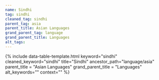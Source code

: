 ```yaml
---
name: Sindhi
tag: sindhi
cleaned_tag: sindhi
parent_tag: asia
parent_title: Asian Languages
grand_parent_tag: language
grand_parent_title: Languages
alt_tags: 
---
```


{% include data-table-template.html 
  keyword="sindhi" 
  cleaned_keyword="sindhi" 
  title="Sindhi"
  ancestor_path="language/asia" 
  parent_title = "Asian Languages"
  grand_parent_title = "Languages"
  alt_keywords=""
  context=""
%}

